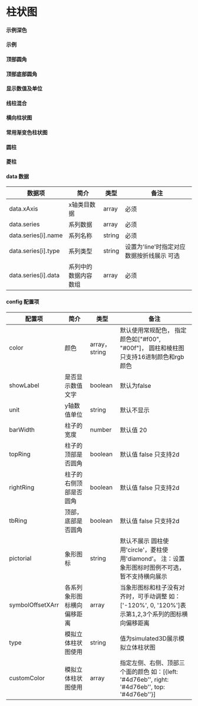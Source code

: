 # 柱状图


#### 示例深色
<vuep template="#simpled"></vuep>

<script v-pre type="text/x-template" id="simpled">
<template>
    <e-bar :data="data" style="width: 600px; height: 400px;background: #04233c"></e-bar>
</template>

<script>
  export default {
	created () {
		this.$xEchart.setChartConfig({
			THEME_COLOR: 'dark'
		});
	},
    data () {
      return {
        data: {
            xAxis: ['2014年', '2015年', '2016年', '2017年', '2018年', '2019年'],
            series: [
                {
                    name: '2018年',
                    data: [22, 33, 28, 36, 28, 35]
                },
                {
                    name: '2019年',
                    data: [28, 36, 28, 35, 22, 33]
                }
            ]
        }
      }
    }
  }
</script>
</script>

#### 示例
<vuep template="#simple"></vuep>

<script v-pre type="text/x-template" id="simple">
<template>
    <e-bar :data="data" style="width: 600px; height: 400px;"></e-bar>
</template>

<script>
  export default {
	created () {
		this.$xEchart.setChartConfig({
			THEME_COLOR: 'light'
		});
	},
    data () {
      return {
        data: {
            xAxis: ['2014年', '2015年', '2016年', '2017年', '2018年', '2019年'],
            series: [
                {
                    name: '2018年',
                    data: [22, 33, 28, 36, 28, 35]
                },
                {
                    name: '2019年',
                    data: [28, 36, 28, 35, 22, 33]
                }
            ]
        }
      }
    }
  }
</script>
</script>

#### 顶部圆角
<vuep template="#simple11"></vuep>

<script v-pre type="text/x-template" id="simple11">
<template>
    <e-bar
		:data="data"
		:config="{
			showLabel: true,
			topRing: true
		}"
		style="width: 600px; height: 400px;"
	></e-bar>
</template>

<script>
  export default {
    data () {
      return {
        data: {
            xAxis: ['2014年', '2015年', '2016年', '2017年', '2018年', '2019年'],
            series: [
                {
                    name: '2018年',
                    data: [22, 33, 28, 36, 28, 35]
                },
                {
                    name: '2019年',
                    data: [28, 36, 28, 35, 22, 33]
                }
            ]
        }
      }
    }
  }
</script>
</script>

#### 顶部底部圆角
<vuep template="#simple111"></vuep>

<script v-pre type="text/x-template" id="simple111">
<template>
    <e-bar
		:data="data"
		:config="{
			showLabel: true,
			tbRing: true
		}"
		style="width: 600px; height: 400px;"
	></e-bar>
</template>

<script>
  export default {
    data () {
      return {
        data: {
            xAxis: ['2014年', '2015年', '2016年', '2017年', '2018年', '2019年'],
            series: [
                {
                    name: '2018年',
                    data: [22, 33, 28, 36, 28, 35]
                },
                {
                    name: '2019年',
                    data: [28, 36, 28, 35, 22, 33]
                }
            ]
        }
      }
    }
  }
</script>
</script>


#### 显示数值及单位
<vuep template="#simple_1"></vuep>

<script v-pre type="text/x-template" id="simple_1">
<template>
    <e-bar 
        :data="data" 
        :config="{
            unit: 'mg/L',
            showLabel: true
        }"
        style="width: 600px; height: 400px;"
    ></e-bar>
</template>

<script>
  export default {
    data () {
      return {
        data: {
            xAxis: ['2014年', '2015年', '2016年', '2017年', '2018年', '2019年'],
            series: [
                {
                    name: '2018年',
                    data: [22, 33, 28, 36, 28, 35]
                },
                {
                    name: '2019年',
                    data: [28, 36, 28, 35, 22, 33]
                }
            ]
        }
      }
    }
  }
</script>
</script>

#### 线柱混合
<vuep template="#simple_2"></vuep>

<script v-pre type="text/x-template" id="simple_2">
<template>
    <e-bar 
        :data="data"
        style="width: 600px; height: 400px;"
    ></e-bar>
</template>

<script>
  export default {
    data () {
      return {
        data: {
            xAxis: ['2014年', '2015年', '2016年', '2017年', '2018年', '2019年'],
            series: [
                {
                    name: '均值',
                    type: 'line',
                    data: [2, 1, 2, 4, 5, 3]
                },
                {
                    name: '2018年',
                    data: [2.5, 1.5, 3, 4, 5.5, 3.5]
                },
                {
                    name: '2019年',
                    data: [1.5, 0.5, 1, 4, 4.8, 2.5]
                }
            ]
        }
      }
    }
  }
</script>
</script>


#### 横向柱状图
<vuep template="#simple_3"></vuep>

<script v-pre type="text/x-template" id="simple_3">
<template>
    <e-bar 
        :data="data"
        style="width: 600px; height: 400px;"
    ></e-bar>
</template>

<script>
  export default {
    data () {
      return {
        data: {
            yAxis: ['2014年', '2015年', '2016年', '2017年', '2018年', '2019年'],
            series: [
                {
                    name: '2018年',
                    data: [2.5, 1.5, 3, 4, 5.5, 3.5]
                },
                {
                    name: '2019年',
                    data: [1.5, 0.5, 1, 4, 4.8, 2.5]
                }
            ]
        }
      }
    }
  }
</script>
</script>

#### 常用渐变色柱状图
<vuep template="#simple_jb"></vuep>

<script v-pre type="text/x-template" id="simple_jb">
<template>
	<div>
		<e-bar
			:data="data"
			:config="{color: color}"
			style="width: 600px; height: 400px;"
		></e-bar>
	</div>
</template>

<script>
  export default {
    data () {
      return {
		color: [
			{
				x: 0,
				y: 0,
				x2: 0,
				y2: 1,
				type: 'linear',
				global: false,
				colorStops: [
					{
						offset: 0,
						color: '#00d8ff'
					},
					{
						offset: 1,
						color: '#0c8ae2'
					}
				]
			}
		],
        data: {
            xAxis: ['2014年', '2015年', '2016年', '2017年', '2018年', '2019年'],
            series: [
                {
                    name: '',
                    data: [5.5, 4.5, 4, 3, 2, 2]
                }
            ]
        }
      }
    }
  }
</script>
</script>

<vuep template="#simple_jb_lt"></vuep>

<script v-pre type="text/x-template" id="simple_jb_lt">
<template>
	<div>
		<e-bar
			:data="data"
			:config="{color: color}"
			style="width: 600px; height: 400px;"
		></e-bar>
	</div>
</template>

<script>
  export default {
	created(){
		this.$xEchart.setChartConfig({
			THEME_COLOR: 'light'
		});
	},
    data () {
      return {
		color: [
			{
				x: 0,
				y: 0,
				x2: 1,
				y2: 0,
				type: 'linear',
				global: false,
				colorStops: [
					{
						offset: 0,
						color: 'rgba(151,153,243,0.2)'
					},
					{
						offset: 1,
						color: 'rgba(151,153,243,1)'
					}
				]
			}
		],
		data: {
		    yAxis: ['2014年', '2015年', '2016年', '2017年', '2018年', '2019年'],
		    series: [
		        {
		            name: '',
		            data: [5.5, 4.5, 4, 3, 2, 2]
		        }
		    ]
		}
      }
    }
  }
</script>
</script>


#### 圆柱
<vuep template="#simple_4"></vuep>

<script v-pre type="text/x-template" id="simple_4">
<template>
	<div>
		<e-bar 
			:data="data" 
			:config="{
				pictorial: 'circle'
			}" 
			style="width: 600px; height: 300px;"
		></e-bar>
	</div>
</template>

<script>
  export default {
	created () {
	  	this.$xEchart.setChartConfig({
	  		THEME_COLOR: 'light'
	  	});
	},
    data () {
      return {
        data: {
            xAxis: ['2014年', '2015年', '2016年', '2017年', '2018年', '2019年'],
            series: [
                {
                    name: '2018年',
                    data: [22, 33, 28, 36, 28, 35]
                },
                {
                    name: '2019年',
                    data: [28, 36, 28, 35, 22, 33]
                }
            ]
        }
      }
    }
  }
</script>
</script>

#### 菱柱
<vuep template="#simple_41"></vuep>

<script v-pre type="text/x-template" id="simple_41">
<template>
	<div>
		
		<e-bar 
			:data="data" 
			:config="{
				pictorial: 'diamond',
				color: ['#31d677','#febb38']
			}" 
			style="width: 600px; height: 300px;"
		></e-bar>
	</div>
</template>

<script>
  export default {
	created () {
	  	this.$xEchart.setChartConfig({
	  		THEME_COLOR: 'light'
	  	});
	},
    data () {
      return {
        data: {
            xAxis: ['2014年', '2015年', '2016年', '2017年', '2018年', '2019年'],
            series: [
                {
                    name: '2018年',
                    data: [22, 33, 28, 36, 28, 35]
                },
                {
                    name: '2019年',
                    data: [28, 36, 28, 35, 22, 33]
                }
            ]
        }
      }
    }
  }
</script>
</script>


#### data 数据

| 数据项 | 简介 | 类型 | 备注 |
| --- | --- | --- | --- |
| data.xAxis | x轴类目数据 | array | 必须 |
| data.series | 系列数据 | array | 必须 |
| data.series[i].name | 系列名称 | string | 必须 |
| data.series[i].type | 系列类型 | string | 设置为'line'时指定对应数据按折线展示 可选  |
| data.series[i].data | 系列中的数据内容数组 | array | 必须 |

#### config 配置项

| 配置项 | 简介 | 类型 | 备注 |
| --- | --- | --- | --- |
| color | 颜色 | array，string | 默认使用常规配色， 指定颜色如["#f00", "#00f"]， 圆柱和棱柱图只支持16进制颜色和rgb颜色|
| showLabel | 是否显示数值文字 | boolean | 默认为false |
| unit | y轴数值单位 | string | 默认不显示 |
| barWidth | 柱子的宽度 | number | 默认值 20 |
| topRing | 柱子的顶部是否圆角 | boolean | 默认值 false  只支持2d |
| rightRing | 柱子的右侧顶部是否圆角 | boolean | 默认值 false  只支持2d |
| tbRing | 顶部，底部是否圆角 | boolean | 默认值 false  只支持2d |
| pictorial | 象形图标 | string | 默认不展示  圆柱使用'circle'，菱柱使用'diamond'。 注：设置象形图标时图例不可选，暂不支持横向展示|
| symbolOffsetXArr | 各系列象形图标横向偏移距离 | array | 当象形图标和柱子没有对齐时，可手动调整 如：['-120%', 0, '120%']表示第1,2,3个系列的图标横向偏移距离|
| type | 模拟立体柱状图使用 | string | 值为simulated3D展示模拟立体柱状图 |
| customColor | 模拟立体柱状图使用 | array | 指定左侧、右侧、顶部三个面的颜色 如：[{left: '#4d76eb'', right: '#4d76eb'', top: '#4d76eb''}] |
